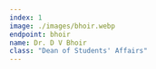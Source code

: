 ```yaml
---
index: 1
image: ./images/bhoir.webp
endpoint: bhoir
name: Dr. D V Bhoir
class: "Dean of Students' Affairs"
---
```

